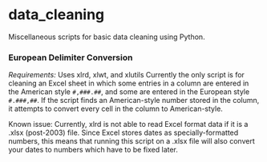 ﻿# data_cleaning

Miscellaneous scripts for basic data cleaning using Python.

### European Delimiter Conversion
_Requirements:_ Uses xlrd, xlwt, and xlutils
Currently the only script is for cleaning an Excel sheet in which some entries in a column are entered in the American style `#,###.##`, and some are entered in the European style `#.###,##`. If the script finds an American-style number stored in the column, it attempts to convert every cell in the column to American-style.

Known issue: Currently, xlrd is not able to read Excel format data if it is a .xlsx (post-2003) file. Since Excel stores dates as specially-formatted numbers, this means that running this script on a .xlsx file will also convert your dates to numbers which have to be fixed later.

